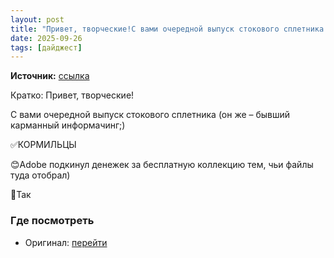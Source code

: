 ```yaml
---
layout: post
title: "Привет, творческие!С вами очередной выпуск стокового сплетника (он же – бывший карманный инфор [...]"
date: 2025-09-26
tags: [дайджест]
---
```


**Источник:** [ссылка](https://t.me/creativecourse/5181)

Кратко: Привет, творческие!

С вами очередной выпуск стокового сплетника (он же – бывший карманный информачинг;)

✅КОРМИЛЬЦЫ

😊Adobe подкинул денежек за бесплатную коллекцию тем, чьи файлы туда отобрал)

🫠Так

### Где посмотреть
- Оригинал: [перейти]({link})
